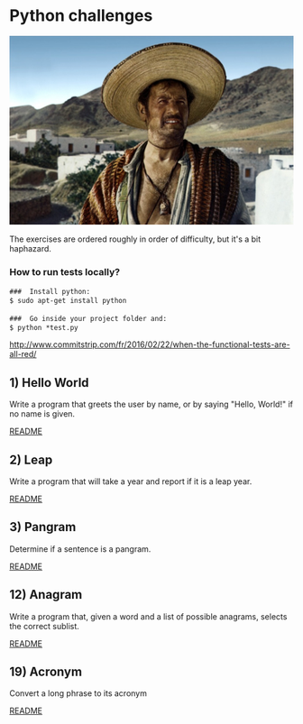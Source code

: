 # Python challenges

![Il buono, il brutto, il cattivo](bon-la-brute-et-le-trua-ii06-g.jpg)

The exercises are ordered roughly in order of difficulty, but it's a bit
haphazard.

### How to run tests locally?

```shell
###  Install python:
$ sudo apt-get install python

###  Go inside your project folder and:
$ python *test.py
```

http://www.commitstrip.com/fr/2016/02/22/when-the-functional-tests-are-all-red/

## 1) Hello World

Write a program that greets the user by name, or by saying "Hello, World!" if no name is given.

[README](/python-hello-world/README.md)

## 2) Leap

Write a program that will take a year and report if it is a leap year.

[README](/python-leap/README.md)

## 3) Pangram

Determine if a sentence is a pangram.

[README](/python-pangram/README.md)

## 12) Anagram

Write a program that, given a word and a list of possible anagrams, selects the correct sublist.

[README](/python-anagram/README.md)

## 19) Acronym

Convert a long phrase to its acronym

[README](/python-acronym/README.md)

